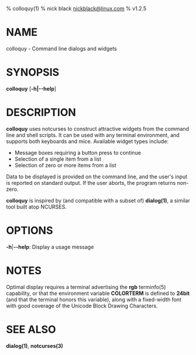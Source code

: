 % colloquy(1)
% nick black <nickblack@linux.com>
% v1.2.5

# NAME

colloquy - Command line dialogs and widgets

# SYNOPSIS

**colloquy** [**-h|--help**]

# DESCRIPTION

**colloquy** uses notcurses to construct attractive widgets from the command
line and shell scripts. It can be used with any terminal environment, and
supports both keyboards and mice. Available widget types include:

* Message boxes requiring a button press to continue
* Selection of a single item from a list
* Selection of zero or more items from a list

Data to be displayed is provided on the command line, and the user's input
is reported on standard output. If the user aborts, the program returns
non-zero.

**colloquy** is inspired by (and compatible with a subset of) **dialog(1)**,
a similar tool built atop NCURSES.

# OPTIONS

**-h**|**--help**: Display a usage message

# NOTES

Optimal display requires a terminal advertising the **rgb** terminfo(5)
capability, or that the environment variable **COLORTERM** is defined to
**24bit** (and that the terminal honors this variable), along with a
fixed-width font with good coverage of the Unicode Block Drawing Characters.

# SEE ALSO

**dialog(1)**,
**notcurses(3)**
